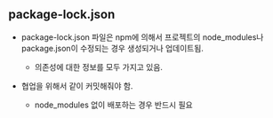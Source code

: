## package-lock.json

* package-lock.json 파일은 npm에 의해서 프로젝트의 node_modules나 package.json이 수정되는 경우 생성되거나 업데이트됨. 
  * 의존성에 대한 정보를 모두 가지고 있음.

* 협업을 위해서 같이 커밋해줘야 함.
  * node_modules 없이 배포하는 경우 반드시 필요
